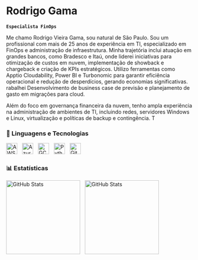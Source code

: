 # Rodrigo Gama

**`Especialista FinOps`**

Me chamo Rodrigo Vieira Gama, sou natural de São Paulo. 
Sou um profissional com mais de 25 anos de experiência em TI, especializado em FinOps e administração de infraestrutura.
Minha trajetória inclui atuação em grandes bancos, como Bradesco e Itaú, onde liderei iniciativas para otimização de custos em nuvem, implementação de showback e chargeback e criação de KPIs estratégicos.
Utilizo ferramentas como Apptio Cloudability, Power BI e Turbonomic para garantir eficiência operacional e redução de desperdícios, gerando economias significativas. rabalhei Desenvolvimento de business case de previsão e planejamento de gasto em migrações para cloud.


Além do foco em governança financeira da nuvem, tenho ampla experiência na administração de ambientes de TI, incluindo redes, servidores Windows e Linux, virtualização e políticas de backup e contingência. T
###

### 🤖 Linguagens e Tecnologias

<img 
    align="left" 
    alt="AWS"
    title="AWS" 
    width="30px" 
    style="padding-right: 10px;" 
    src="https://cdn.jsdelivr.net/gh/devicons/devicon@latest/icons/amazonwebservices/amazonwebservices-original-wordmark.svg"        
/>
<img 
    align="left" 
    alt="Azure" 
    title="Azure"
    width="30px" 
    style="padding-right: 10px;"
    src="https://cdn.jsdelivr.net/gh/devicons/devicon@latest/icons/azure/azure-original.svg"          
/>
<img 
    align="left" 
    alt="GCP" 
    title="GCP"
    width="30px" 
    style="padding-right: 10px;"
    src="https://cdn.jsdelivr.net/gh/devicons/devicon@latest/icons/googlecloud/googlecloud-original.svg"          
/>
<img 
    align="left" 
    alt="Python"
    title="Python" 
    width="30px" 
    style="padding-right: 10px;"
    src="https://cdn.jsdelivr.net/gh/devicons/devicon@latest/icons/python/python-original.svg"           
/>
<img 
    align="left" 
    alt="GitHub"
    title="GitHub" 
    width="30px" 
    style="padding-right: 10px;"
    src="https://cdn.jsdelivr.net/gh/devicons/devicon@latest/icons/github/github-original.svg"          
/>


<br/>
<br/>

### 📊 Estatísticas

<p>
  <img 
    align="left" 
    alt="GitHub Stats" 
    height="200" 
    style="padding-right: 10px;" 
    src="https://github-readme-stats.vercel.app/api?username=Gama81&show_icons=true&theme=tokyonight&include_all_commits=true&locale=pt-br" 
  />

<img 
      align="left" 
      alt="GitHub Stats" 
      height="200" 
      src="https://github-readme-stats.vercel.app/api/top-langs/?username=Gama81&theme=tokyonight&layout=compact&custom_title=Tecnologias&langs_count=9" 
  />

</p>
